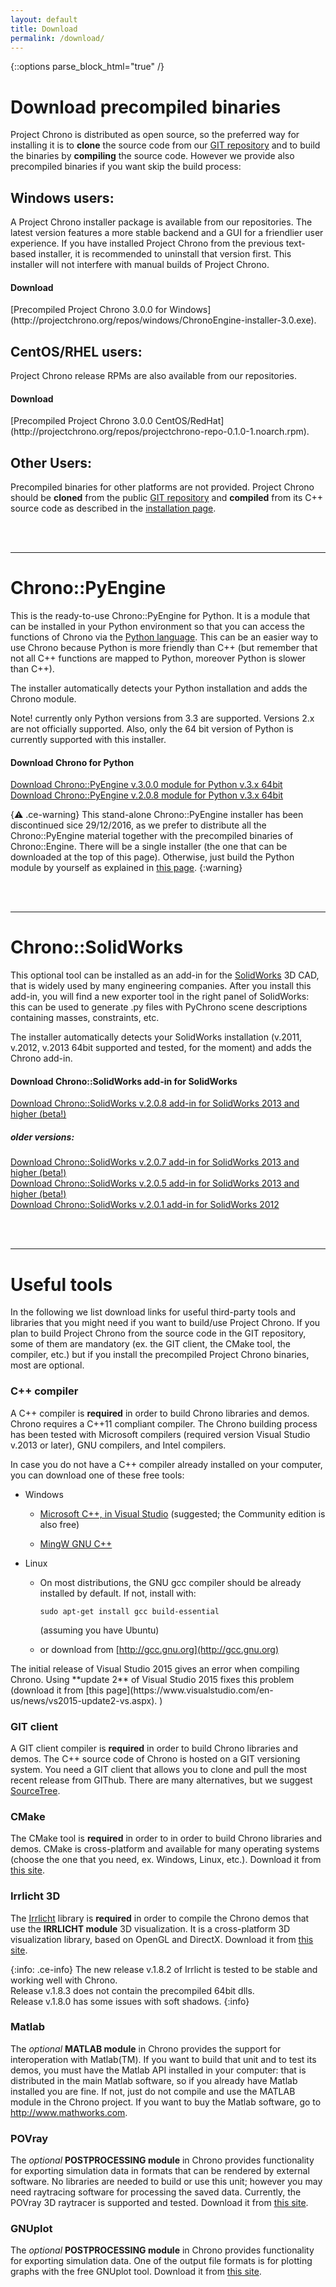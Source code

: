 ```yaml
---
layout: default
title: Download
permalink: /download/
---
```


{::options parse_block_html="true" /}

Download precompiled binaries
=============================

Project Chrono is distributed as open source,
so the preferred way for installing it is to **clone** the source code from our [GIT repository](https://github.com/projectchrono/chrono) and to build the binaries by **compiling** the source code.
However we provide also precompiled binaries if you want skip the build process:

## Windows users:
A Project Chrono installer package is available from our repositories. The latest version features a more stable backend and a GUI for a friendlier user experience. If you have installed Project Chrono from the previous text-based installer, it is recommended to uninstall that version first. This installer will not interfere with manual builds of Project Chrono.

<div class="well">
<h4> <span class="glyphicon glyphicon-download-alt"></span> Download</h4>
[Precompiled Project Chrono 3.0.0 for Windows](http://projectchrono.org/repos/windows/ChronoEngine-installer-3.0.exe).
</div>


## CentOS/RHEL users:
Project Chrono release RPMs are also available from our repositories.

<div class="well">
<h4> <span class="glyphicon glyphicon-download-alt"></span> Download</h4>
[Precompiled Project Chrono 3.0.0 CentOS/RedHat](http://projectchrono.org/repos/projectchrono-repo-0.1.0-1.noarch.rpm). 
</div>


## Other Users:
Precompiled binaries for other platforms are not provided. Project Chrono should be **cloned** from the public [GIT repository](https://github.com/projectchrono/chrono) and **compiled** from its C++ source code as described in the  [installation page](http://api.projectchrono.org/tutorial_install_chrono.html).



<br>
<br>

---


Chrono::PyEngine
================

This is the ready-to-use Chrono::PyEngine for Python. It is a module
that can be installed in your Python environment so that you can access
the functions of Chrono via the [Python
language](http://www.python.org). This can be an easier way to use
Chrono because Python is more friendly than C++ (but remember
that not all C++ functions are mapped to Python, moreover Python is
slower than C++).

The installer automatically detects your Python installation and adds
the Chrono module.

Note! currently only Python versions from 3.3 are supported. Versions 2.x are not officially supported. Also, only
the 64 bit version of Python is currently supported with this installer.


<div class="well">
<h4> <span class="glyphicon glyphicon-download-alt"></span> Download Chrono for Python</h4>

<a href="http://www.projectchrono.org/assets/installers/ChronoPyEngine_v3.0.0.exe"> Download Chrono::PyEngine v.3.0.0 module for Python v.3.x 64bit</a><br />
<a href="http://www.projectchrono.org/assets/installers/ChronoPyEngine_v2.0.8.exe"> Download Chrono::PyEngine v.2.0.8 module for Python v.3.x 64bit</a><br />

</div>

{:warning: .ce-warning}
This stand-alone Chrono::PyEngine installer has been discontinued sice 29/12/2016, as we prefer to distribute all the Chrono::PyEngine material together with the precompiled binaries of Chrono::Engine. There will be a single installer (the one that can be downloaded at the top of this page). Otherwise, just build the Python module by yourself as
explained in [this page](http://api.projectchrono.org/module_python_installation.html).
{:warning}




<br>
<br>


---


Chrono::SolidWorks
==================

This optional tool can be installed as an add-in for the
[SolidWorks](http://www.SolidWorks.com) 3D CAD, that is widely used by
many engineering companies. After you install this add-in, you will find
a new exporter tool in the right panel of SolidWorks: this can be used
to generate .py files with PyChrono scene descriptions
containing masses, constraints, etc.

The installer automatically detects your SolidWorks installation (v.2011,
v.2012, v.2013 64bit supported and tested, for the moment) and adds the
Chrono add-in.


<div class="well">
<h4> <span class="glyphicon glyphicon-download-alt"></span> Download Chrono::SolidWorks add-in for SolidWorks</h4>
<a href="http://www.projectchrono.org/assets/installers/ChronoEngine_SolidWorks_v2.08.exe"> Download Chrono::SolidWorks v.2.0.8 add-in for SolidWorks 2013 and higher (beta!)</a><br />

<h5> older versions:</h5>

<a href="http://www.projectchrono.org/assets/installers/ChronoEngine_SolidWorks_v2.07.exe"> Download Chrono::SolidWorks v.2.0.7 add-in for SolidWorks 2013 and higher (beta!)</a><br />
<a href="http://www.projectchrono.org/assets/installers/ChronoEngine_SolidWorks_v2.05.exe"> Download Chrono::SolidWorks v.2.0.5 add-in for SolidWorks 2013 and higher (beta!)</a><br />
<a href="http://www.projectchrono.org/assets/installers/ChronoEngine_SolidWorks_v2.01.exe"> Download Chrono::SolidWorks v.2.0.1 add-in for SolidWorks 2012</a><br />
</div>

<br>
<br>

---


Useful tools
=============================

In the following we list download links for useful third-party tools and libraries that you might need if you want to build/use Project Chrono. If you plan to build Project Chrono from the source code in the GIT repository, some of them are mandatory (ex. the GIT client, the CMake tool, the compiler, etc.) but if you install the precompiled Project Chrono binaries, most are optional.


### C++ compiler

A C++ compiler is **required** in order to build
Chrono libraries and demos. Chrono requires a C++11 compliant compiler. The Chrono building process has been tested with Microsoft compilers (required version Visual Studio v.2013 or later), GNU compilers, and Intel compilers.

<div class="ce-info">

In case you do not have a C++ compiler already installed on your computer, you can download one of these free tools:

* Windows

  * [Microsoft C++, in Visual Studio](https://www.visualstudio.com)  (suggested; the Community edition is also free)

  * [MingW GNU C++](http://www.mingw.org/wiki/InstallationHOWTOforMinGW)

* Linux

  * On most distributions, the GNU gcc compiler should be already installed by default. If not, install with:  
	```
	sudo apt-get install gcc build-essential
	```  
    (assuming you have Ubuntu)

  * or download from [http://gcc.gnu.org](http://gcc.gnu.org)
</div>

<div class="ce-danger">
The initial release of Visual Studio 2015 gives an
error when compiling Chrono. Using **update 2** of Visual Studio 2015 fixes this problem (download it from
[this page](https://www.visualstudio.com/en-us/news/vs2015-update2-vs.aspx). )
</div>


### GIT client

A GIT client compiler is **required** in order to build
Chrono libraries and demos.
The C++ source code of Chrono is hosted on a GIT versioning system.
You need a GIT client that allows you to clone and pull the most recent release from GIThub.
There are many alternatives, but we suggest [SourceTree](https://www.sourcetreeapp.com/).


### CMake

The CMake tool is **required** in order to in order to build
Chrono libraries and demos. CMake is cross-platform and available
for many operating systems (choose the one that you need, ex. Windows,
Linux, etc.). Download it from [this site](http://www.cmake.org/cmake/resources/software.html).


### Irrlicht 3D

The [Irrlicht](http://irrlicht.sourceforge.net/downloads.html) library
is **required** in order to compile the Chrono demos that use the **IRRLICHT module**
3D visualization. It is a cross-platform 3D visualization library, based
on OpenGL and DirectX. Download it from [this site](http://downloads.sourceforge.net/irrlicht/irrlicht-1.8.2.zip).

{:info: .ce-info}
The new release v.1.8.2 of Irrlicht is tested to be stable and working well with Chrono.  
Release v.1.8.3 does not contain the precompiled 64bit dlls.  
Release v.1.8.0 has some issues with soft shadows.
{:info}


### Matlab

The *optional* **MATLAB module** in Chrono provides the support
for interoperation with Matlab(TM). If you want to build that unit and
to test its demos, you must have the Matlab API installed in your
computer: that is distributed in the main Matlab software, so if you
already have Matlab installed you are fine. If not, just do not compile and use the
MATLAB module in the Chrono project. If you want to buy the
Matlab software, go to
[<http://www.mathworks.com>](http://www.mathworks.com).


### POVray

The *optional* **POSTPROCESSING module** in Chrono provides
functionality for exporting simulation data in formats that can be
rendered by external software. No libraries are needed to build or use
this unit; however you may need raytracing software for
processing the saved data. Currently, the POVray 3D raytracer is
supported and tested. Download it from [this
site](http://www.povray.org).

### GNUplot

The *optional* **POSTPROCESSING module** in Chrono provides
functionality for exporting simulation data. One of the output file formats
is for plotting graphs with the free GNUplot tool. Download it from [this
site](http://www.gnuplot.info).
